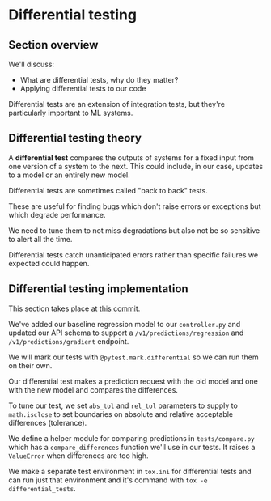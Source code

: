 # Differential testing

## Section overview

We'll discuss:

- What are differential tests, why do they matter?
- Applying differential tests to our code

Differential tests are an extension of integration tests, but they're particularly important to ML systems.

## Differential testing theory

A **differential test** compares the outputs of systems for a fixed input from one version of a system to the next. This could include, in our case, updates to a model or an entirely new model.

Differential tests are sometimes called "back to back" tests.

These are useful for finding bugs which don't raise errors or exceptions but which degrade performance.

We need to tune them to not miss degradations but also not be so sensitive to alert all the time.

Differential tests catch unanticipated errors rather than specific failures we expected could happen.

## Differential testing implementation

This section takes place at [this commit](https://github.com/trainindata/testing-and-monitoring-ml-deployments/commit/cf7a3f6b629d341f0fdf1bafa81c6e2610c4ebdc).

We've added our baseline regression model to our `controller.py` and updated our API schema to support a `/v1/predictions/regression` and `/v1/predictions/gradient` endpoint.

We will mark our tests with `@pytest.mark.differential` so we can run them on their own.

Our differential test makes a prediction request with the old model and one with the new model and compares the differences.

To tune our test, we set `abs_tol` and `rel_tol` parameters to supply to `math.isclose` to set boundaries on absolute and relative acceptable differences (tolerance).

We define a helper module for comparing predictions in `tests/compare.py` which has a `compare_differences` function we'll use in our tests. It raises a `ValueError` when differences are too high.

We make a separate test environment in `tox.ini` for differential tests and can run just that environment and it's command with `tox -e differential_tests`.